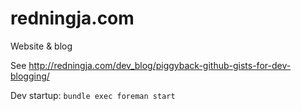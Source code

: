redningja.com
=============

Website & blog

See http://redningja.com/dev_blog/piggyback-github-gists-for-dev-blogging/

Dev startup: `bundle exec foreman start`
